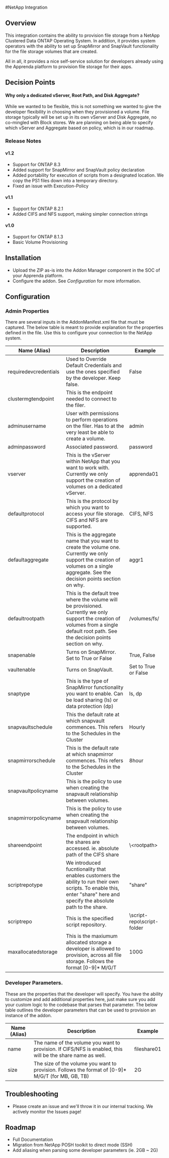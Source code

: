 #NetApp Integration

## Overview

This integration contains the ability to provision file storage from a NetApp Clustered Data ONTAP Operating System. In addition, it provides system operators with the ability to set up SnapMirror and SnapVault functionality for the file storage volumes that are created. 

All in all, it provides a nice self-service solution for developers already using the Apprenda platform to provision file storage for their apps.

## Decision Points

#### Why only a dedicated vServer, Root Path, and Disk Aggregate?
While we wanted to be flexible, this is not something we wanted to give the developer flexibility in choosing when they provisioned a volume. File storage typically will be set up in its own vServer and Disk Aggregate, no co-mingled with Block stores. We are planning on being able to specify which vServer and Aggregate based on policy, which is in our roadmap.

### Release Notes

#### v1.2
  * Support for ONTAP 8.3
  * Added support for SnapMirror and SnapVault policy declaration
  * Added portability for execution of scripts from a designated location. We copy the PS1 files down into a temporary directory.
  * Fixed an issue with Execution-Policy

#### v1.1
  * Support for ONTAP 8.2.1
  * Added CIFS and NFS support, making simpler connection strings

#### v1.0
  * Support for ONTAP 8.1.3
  * Basic Volume Provisioning

## Installation
  * Upload the ZIP as-is into the Addon Manager component in the SOC of your Apprenda platform.
  * Configure the addon. See *Configuration* for more information.

## Configuration

### Admin Properties
There are several inputs in the AddonManifest.xml file that must be captured. The below table is meant to provide explanation for the properties defined in the file. Use this to configure your connection to the NetApp system.

| Name (Alias) | Description | Example |
| ----- | ------------- | --------- |
| requiredevcredentials | Used to Override Default Credentials and use the ones specified by the developer. Keep false. | False |
| clustermgtendpoint | This is the endpoint needed to connect to the filer.  | <ip-address or dns name> |
| adminusername | User with permissions to perform operations on the filer. Has to at the very least be able to create a volume. | admin |
| adminpassword | Associated password. | password |
| vserver | This is the vServer within NetApp that you want to work with. Currently we only support the creation of volumes on a dedicated vServer. | apprenda01 |
| defaultprotocol | This is the protocol by which you want to access your file storage. CIFS and NFS are supported. | CIFS, NFS |
| defaultaggregate | This is the aggregate name that you want to create the volume one. Currently we only support the creation of volumes on a single aggregate. See the decision points section on why. | aggr1 |
| defaultrootpath | This is the default tree where the volume will be provisioned. Currently we only support the creation of volumes from a single default root path. See the decision points section on why.  | /volumes/fs/ |
| snapenable | Turns on SnapMirror. Set to True or False | True, False |
| vaultenable | Turns on SnapVault. | Set to True or False | True, False |
| snaptype |This is the type of SnapMirror functionality you want to enable. Can be load sharing (ls) or data protection (dp) | ls, dp |
| snapvaultschedule | This the default rate at which snapvault commences. This refers to the Schedules in the Cluster | Hourly | 
| snapmirrorschedule | This is the default rate at which snapmirror commences. This refers to the Schedules in the Cluster  | 8hour | 
| snapvaultpolicyname | This is the policy to use when creating the snapvault relationship between volumes. | <policyname> | 
| snapmirrorpolicyname | This is the policy to use when creating the snapvault relationship between volumes. | <policyname> |
| shareendpoint | The endpoint in which the shares are accessed. ie. absolute path of the CIFS share | \\<shareendpoint>\<rootpath> | 
| scriptrepotype | We introduced fucntionality that enables customers the ability to run their own scripts. To enable this, enter "share" here and specify the absolute path to the share. | "share" |
| scriptrepo | This is the specified script repository. | \\script-repo\script-folder |
| maxallocatedstorage | This is the maxiumum allocated storage a developer is allowed to provision, across all file storage. Follows the format [0-9]* M/G/T | 100G |

### Developer Parameters.

These are the properties that the developer will specify. You have the ability to customize and add additional properties here, just make sure you add your custom logic to the codebase that parses that parameter. The below table outlines the developer parameters that can be used to provision an instance of the addon.

| Name (Alias) | Description | Example | 
| ------------ | ----------- | ------- |
| name | The name of the volume you want to provision. If CIFS/NFS is enabled, this will be the share name as well. | fileshare01 | 
| size | The size of the volume you want to provision. Follows the format of [0-9]* M/G/T (for MB, GB, TB) | 2G |
 

## Troubleshooting
* Please create an issue and we'll throw it in our internal tracking. We actively monitor the Issues page!

## Roadmap
* Full Documentation
* Migration from NetApp POSH toolkit to direct mode (SSH)
* Add aliasing when parsing some developer parameters (ie. 2GB ~ 2G)
